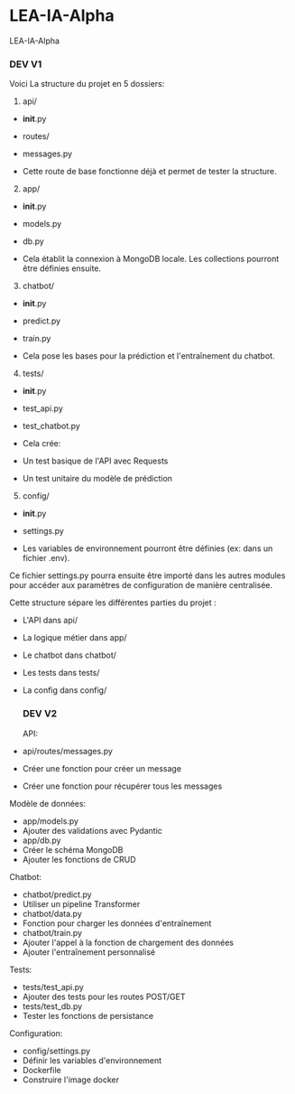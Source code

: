 # LEA-IA-Alpha
LEA-IA-Alpha

### DEV V1

Voici La structure du projet en 5 dossiers:

1. api/
- __init__.py
- routes/
- messages.py

- Cette route de base fonctionne déjà et permet de tester la structure.

2. app/
- __init__.py
- models.py
- db.py

- Cela établit la connexion à MongoDB locale. Les collections pourront être définies ensuite.

3. chatbot/
- __init__.py
- predict.py
- train.py

- Cela pose les bases pour la prédiction et l'entraînement du chatbot.

4. tests/
- __init__.py
- test_api.py
- test_chatbot.py

- Cela crée:

- Un test basique de l'API avec Requests
- Un test unitaire du modèle de prédiction

5. config/
- __init__.py
- settings.py

- Les variables de environnement pourront être définies (ex: dans un fichier .env).

Ce fichier settings.py pourra ensuite être importé dans les autres modules pour accéder aux paramètres de configuration de manière centralisée.

Cette structure sépare les différentes parties du projet :

- L'API dans api/
- La logique métier dans app/
- Le chatbot dans chatbot/
- Les tests dans tests/
- La config dans config/

  ### DEV V2

  API:
- api/routes/messages.py
- Créer une fonction pour créer un message
- Créer une fonction pour récupérer tous les messages

Modèle de données:
- app/models.py
- Ajouter des validations avec Pydantic
- app/db.py
- Créer le schéma MongoDB
- Ajouter les fonctions de CRUD

Chatbot:
- chatbot/predict.py
- Utiliser un pipeline Transformer
- chatbot/data.py
- Fonction pour charger les données d'entraînement
- chatbot/train.py
- Ajouter l'appel à la fonction de chargement des données
- Ajouter l'entraînement personnalisé

Tests:
- tests/test_api.py
- Ajouter des tests pour les routes POST/GET
- tests/test_db.py
- Tester les fonctions de persistance

Configuration:
- config/settings.py
- Définir les variables d'environnement
- Dockerfile
- Construire l'image docker
